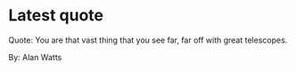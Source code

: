 # Latest quote 

Quote: You are that vast thing that you see far, far off with great telescopes. 

By: Alan Watts